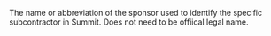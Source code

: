 The name or abbreviation of the sponsor used to identify the specific subcontractor in Summit.  Does not need to be offiical legal name.
